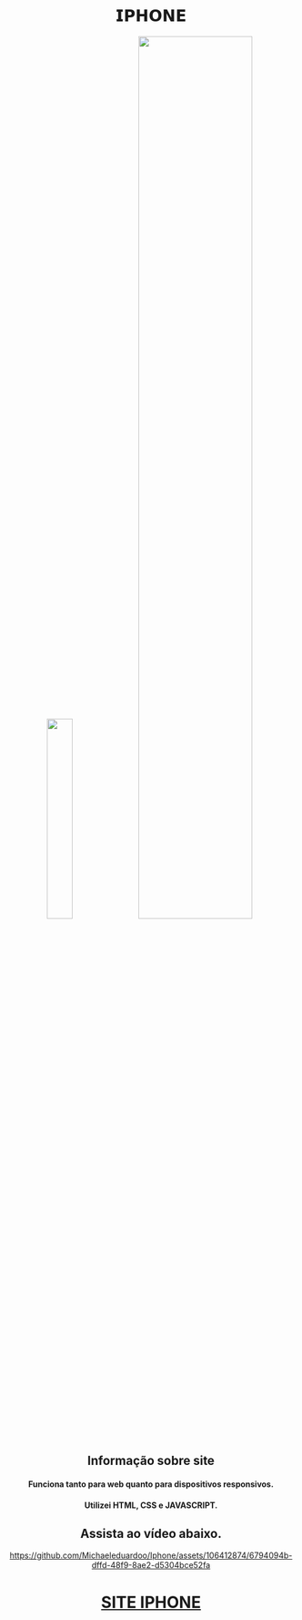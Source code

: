 <h1 align="center" >𝗜𝗣𝗛𝗢𝗡𝗘</h1>

<div display="flex" align="center">
  <img width=30%; src="https://github.com/Michaeleduardoo/Iphone/assets/106412874/2a77232f-3fdf-49c6-a6d7-b23f3d8c90d2">
  <img width=63%; src="https://github.com/Michaeleduardoo/Iphone/assets/106412874/6010efe0-69e2-441b-bb50-dcf064b4ca6b">
</div>

<h2 align="center" > Informação sobre site</h2>
<div  align="center">
  <h4> Funciona tanto para web quanto para dispositivos responsivos.</h4>
  <h4>Utilizei HTML, CSS e JAVASCRIPT.</h4>
 </div>
 
 <h2 align="center">Assista ao vídeo abaixo.</h2>



<div  align="center">
 


https://github.com/Michaeleduardoo/Iphone/assets/106412874/6794094b-dffd-48f9-8ae2-d5304bce52fa



</div>




   
</div>
 <h1 align="center"><a href="https://webiphone.netlify.app/" >
  SITE IPHONE
</a></h1>


